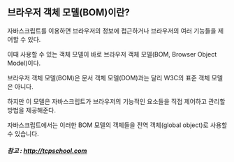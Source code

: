 ## 브라우저 객체 모델(BOM)이란?
  자바스크립트를 이용하면 브라우저의 정보에 접근하거나 브라우저의 여러 기능들을 제어할 수 있다.

이때 사용할 수 있는 객체 모델이 바로 브라우저 객체 모델(BOM, Browser Object Model)이다.

브라우저 객체 모델(BOM)은 문서 객체 모델(DOM)과는 달리 W3C의 표준 객체 모델은 아니다.

하지만 이 모델은 자바스크립트가 브라우저의 기능적인 요소들을 직접 제어하고 관리할 방법을 제공해준다.

자바스크립트에서는 이러한 BOM 모델의 객체들을 전역 객체(global object)로 사용할 수 있습니다.

##### 참고 : http://tcpschool.com
